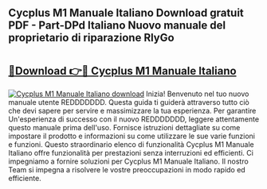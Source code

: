 ## Cycplus M1 Manuale Italiano Download gratuit PDF - Part-DPd Italiano Nuovo manuale del proprietario di riparazione RlyGo

# <h2><a href="http://dfdxyiz.blite.top/?on=Cycplus+M1+Manuale+Italiano">🔗Download 👉🔴 Cycplus M1 Manuale Italiano</a></h2>

[![Cycplus M1 Manuale Italiano download](https://i.imgur.com/lujVjoI.png)](http://dfdxyiz.blite.top/?on=Cycplus+M1+Manuale+Italiano)
Inizia! Benvenuto nel tuo nuovo manuale utente REDDDDDDD. Questa guida ti guiderà attraverso tutto ciò che devi sapere per servire e massimizzare la tua esperienza. Per garantire Un'esperienza di successo con il nuovo REDDDDDDD, leggere attentamente questo manuale prima dell'uso. Fornisce istruzioni dettagliate su come impostare il prodotto e informazioni su come utilizzare le sue varie funzioni e funzioni. Questo straordinario elenco di funzionalità Cycplus M1 Manuale Italiano offre funzionalità per prestazioni senza interruzioni ed efficienti. Ci impegniamo a fornire soluzioni per Cycplus M1 Manuale Italiano. Il nostro Team si impegna a risolvere le vostre preoccupazioni in modo rapido ed efficiente.
